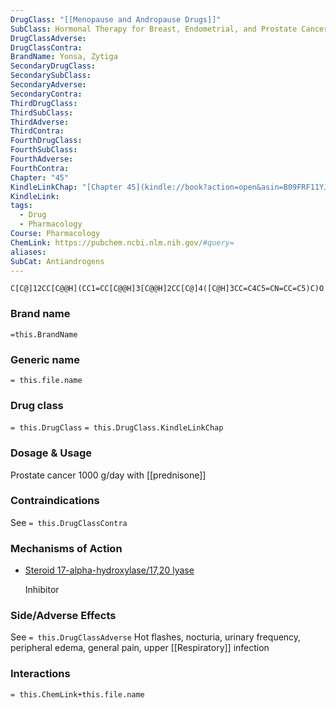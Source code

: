 ```yaml
---
DrugClass: "[[Menopause and Andropause Drugs]]"
SubClass: Hormonal Therapy for Breast, Endometrial, and Prostate Cancer
DrugClassAdverse: 
DrugClassContra: 
BrandName: Yonsa, Zytiga
SecondaryDrugClass: 
SecondarySubClass: 
SecondaryAdverse: 
SecondaryContra: 
ThirdDrugClass: 
ThirdSubClass: 
ThirdAdverse: 
ThirdContra: 
FourthDrugClass: 
FourthSubClass: 
FourthAdverse: 
FourthContra: 
Chapter: "45"
KindleLinkChap: "[Chapter 45](kindle://book?action=open&asin=B09FRF11YJ&location=26138)"
KindleLink: 
tags:
  - Drug
  - Pharmacology
Course: Pharmacology
ChemLink: https://pubchem.ncbi.nlm.nih.gov/#query=
aliases: 
SubCat: Antiandrogens
---
```


```smiles
C[C@]12CC[C@@H](CC1=CC[C@@H]3[C@@H]2CC[C@]4([C@H]3CC=C4C5=CN=CC=C5)C)O
```

### Brand name
`=this.BrandName`

### Generic name
`= this.file.name`

### Drug class 
`= this.DrugClass`
	`= this.DrugClass.KindleLinkChap`

### Dosage & Usage
Prostate cancer 
1000 g/day with [[prednisone]]

### Contraindications
See `= this.DrugClassContra`

### Mechanisms of Action
- [Steroid 17-alpha-hydroxylase/17,20 lyase](https://go.drugbank.com/drugs/DB05812#BE0000344)
    
    Inhibitor

### Side/Adverse Effects
See `= this.DrugClassAdverse`
Hot flashes, nocturia, urinary frequency, peripheral edema, general pain, upper [[Respiratory]] infection 

### Interactions

`= this.ChemLink+this.file.name`

